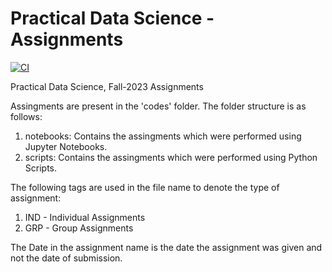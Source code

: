 # Practical Data Science - Assignments


[![CI](https://github.com/revanth7667/PDS_Assignments/actions/workflows/cicd.yml/badge.svg)](https://github.com/revanth7667/PDS_Assignments/actions/workflows/cicd.yml)

Practical Data Science, Fall-2023 Assignments

Assingments are present in the 'codes' folder. The folder structure is as follows:

1. notebooks: Contains the assingments which were performed using Jupyter Notebooks.
2. scripts: Contains the assingments which were performed using Python Scripts.

The following tags are used in the file name to denote the type of assignment:

1. IND - Individual Assignments
2. GRP - Group Assignments

The Date in the assignment name is the date the assignment was given and not the date of submission.